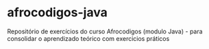 # afrocodigos-java
Repositório de exercícios do curso Afrocodigos (modulo Java) - para consolidar o aprendizado teórico com exercicios práticos
